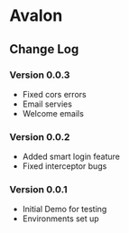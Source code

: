 # Avalon

## Change Log
### Version 0.0.3
* Fixed cors errors
* Email servies
* Welcome emails


### Version 0.0.2
* Added smart login feature
* Fixed interceptor bugs

### Version 0.0.1
* Initial Demo for testing
* Environments set up